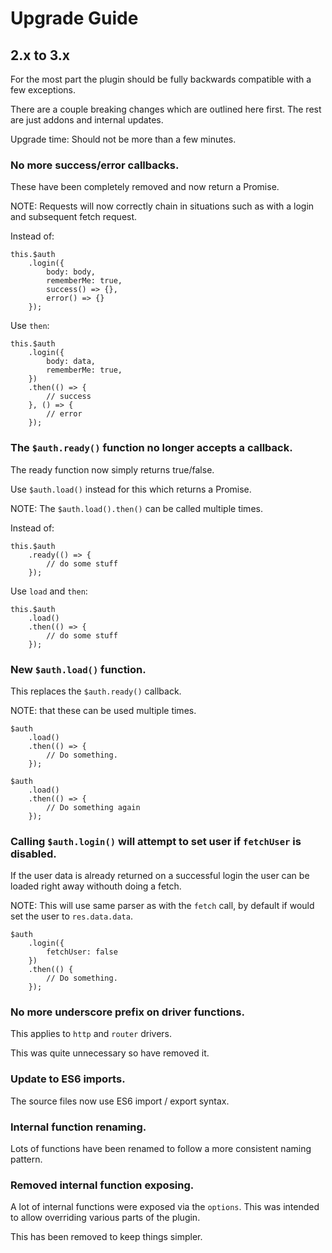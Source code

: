 # Upgrade Guide

## 2.x to 3.x

For the most part the plugin should be fully backwards compatible with a few exceptions.

There are a couple breaking changes which are outlined here first. The rest are just addons and internal updates.

Upgrade time: Should not be more than a few minutes.


### No more success/error callbacks.

These have been completely removed and now return a Promise.

NOTE: Requests will now correctly chain in situations such as with a login and subsequent fetch request.

Instead of:

```
this.$auth
    .login({
        body: body,
        rememberMe: true,
        success() => {},
        error() => {}
    });
```

Use `then`:

```
this.$auth
    .login({
        body: data,
        rememberMe: true,
    })
    .then(() => {
        // success
    }, () => {
        // error
    });
```


### The `$auth.ready()` function no longer accepts a callback.

The ready function now simply returns true/false.

Use `$auth.load()` instead for this which returns a Promise.

NOTE: The `$auth.load().then()` can be called multiple times.

Instead of:

```
this.$auth
    .ready(() => {
        // do some stuff
    });
```

Use `load` and `then`:

```
this.$auth
    .load()
    .then(() => {
        // do some stuff
    });
```


### New `$auth.load()` function.

This replaces the `$auth.ready()` callback.

NOTE: that these can be used multiple times.

```
$auth
    .load()
    .then(() => {
        // Do something.
    });

$auth
    .load()
    .then(() => {
        // Do something again
    });
```


### Calling `$auth.login()` will attempt to set user if `fetchUser` is disabled.

If the user data is already returned on a successful login the user can be loaded right away withouth doing a fetch.

NOTE: This will use same parser as with the `fetch` call, by default if would set the user to `res.data.data`.

```
$auth
    .login({
        fetchUser: false
    })
    .then(() {
        // Do something.
    });
```


### No more underscore prefix on driver functions.

This applies to `http` and `router` drivers.

This was quite unnecessary so have removed it.


### Update to ES6 imports.

The source files now use ES6 import / export syntax.


### Internal function renaming.

Lots of functions have been renamed to follow a more consistent naming pattern.


### Removed internal function exposing.

A lot of internal functions were exposed via the `options`. This was intended to allow overriding various parts of the plugin.

This has been removed to keep things simpler.